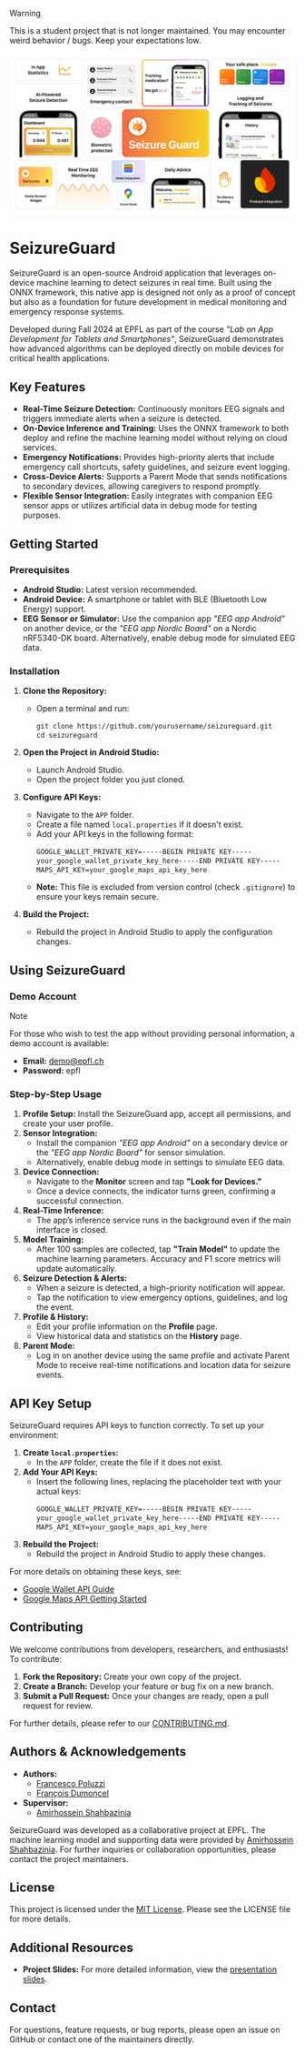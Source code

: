 > [!Warning]
> This is a student project that is not longer maintained. You may encounter weird behavior / bugs. Keep your expectations low.

<p align="left">
  <img src="features.png" alt="SeizureGuard Logo" title="SeizureGuard">
</p>



# SeizureGuard

SeizureGuard is an open-source Android application that leverages on-device machine learning to detect seizures in real time. Built using the ONNX framework, this native app is designed not only as a proof of concept but also as a foundation for future development in medical monitoring and emergency response systems.

Developed during Fall 2024 at EPFL as part of the course *"Lab on App Development for Tablets and Smartphones"*, SeizureGuard demonstrates how advanced algorithms can be deployed directly on mobile devices for critical health applications.


## Key Features

- **Real-Time Seizure Detection:** Continuously monitors EEG signals and triggers immediate alerts when a seizure is detected.
- **On-Device Inference and Training:** Uses the ONNX framework to both deploy and refine the machine learning model without relying on cloud services.
- **Emergency Notifications:** Provides high-priority alerts that include emergency call shortcuts, safety guidelines, and seizure event logging.
- **Cross-Device Alerts:** Supports a Parent Mode that sends notifications to secondary devices, allowing caregivers to respond promptly.
- **Flexible Sensor Integration:** Easily integrates with companion EEG sensor apps or utilizes artificial data in debug mode for testing purposes.


## Getting Started

### Prerequisites

- **Android Studio:** Latest version recommended.
- **Android Device:** A smartphone or tablet with BLE (Bluetooth Low Energy) support.
- **EEG Sensor or Simulator:** Use the companion app *"EEG app Android"* on another device, or the *"EEG app Nordic Board"* on a Nordic nRF5340-DK board. Alternatively, enable debug mode for simulated EEG data.

### Installation

1. **Clone the Repository:**
   - Open a terminal and run:
     ```
     git clone https://github.com/yourusername/seizureguard.git
     cd seizureguard
     ```

2. **Open the Project in Android Studio:**
   - Launch Android Studio.
   - Open the project folder you just cloned.

3. **Configure API Keys:**
   - Navigate to the `APP` folder.
   - Create a file named `local.properties` if it doesn't exist.
   - Add your API keys in the following format:
     ```
     GOOGLE_WALLET_PRIVATE_KEY=-----BEGIN PRIVATE KEY-----your_google_wallet_private_key_here-----END PRIVATE KEY-----
     MAPS_API_KEY=your_google_maps_api_key_here
     ```
   - **Note:** This file is excluded from version control (check `.gitignore`) to ensure your keys remain secure.

4. **Build the Project:**
   - Rebuild the project in Android Studio to apply the configuration changes.


## Using SeizureGuard

### Demo Account

> [!NOTE]  
> For those who wish to test the app without providing personal information, a demo account is available:
> - **Email:** demo@epfl.ch
> - **Password:** epfl

### Step-by-Step Usage

1. **Profile Setup:** Install the SeizureGuard app, accept all permissions, and create your user profile.
2. **Sensor Integration:**
   - Install the companion *"EEG app Android"* on a secondary device or the *"EEG app Nordic Board"* for sensor simulation.
   - Alternatively, enable debug mode in settings to simulate EEG data.
3. **Device Connection:**
   - Navigate to the **Monitor** screen and tap **"Look for Devices."**
   - Once a device connects, the indicator turns green, confirming a successful connection.
4. **Real-Time Inference:**
   - The app’s inference service runs in the background even if the main interface is closed.
5. **Model Training:**
   - After 100 samples are collected, tap **"Train Model"** to update the machine learning parameters. Accuracy and F1 score metrics will update automatically.
6. **Seizure Detection & Alerts:**
   - When a seizure is detected, a high-priority notification will appear.
   - Tap the notification to view emergency options, guidelines, and log the event.
7. **Profile & History:**
   - Edit your profile information on the **Profile** page.
   - View historical data and statistics on the **History** page.
8. **Parent Mode:**
   - Log in on another device using the same profile and activate Parent Mode to receive real-time notifications and location data for seizure events.


## API Key Setup

SeizureGuard requires API keys to function correctly. To set up your environment:

1. **Create `local.properties`:**
   - In the `APP` folder, create the file if it does not exist.
2. **Add Your API Keys:**
   - Insert the following lines, replacing the placeholder text with your actual keys:
     ```
     GOOGLE_WALLET_PRIVATE_KEY=-----BEGIN PRIVATE KEY-----your_google_wallet_private_key_here-----END PRIVATE KEY-----
     MAPS_API_KEY=your_google_maps_api_key_here
     ```
3. **Rebuild the Project:**
   - Rebuild the project in Android Studio to apply these changes.

For more details on obtaining these keys, see:
- [Google Wallet API Guide](https://developers.google.com/wallet)
- [Google Maps API Getting Started](https://developers.google.com/maps/gmp-get-started)


## Contributing

We welcome contributions from developers, researchers, and enthusiasts! To contribute:

1. **Fork the Repository:** Create your own copy of the project.
2. **Create a Branch:** Develop your feature or bug fix on a new branch.
3. **Submit a Pull Request:** Once your changes are ready, open a pull request for review.

For further details, please refer to our [CONTRIBUTING.md](CONTRIBUTING.md).


## Authors & Acknowledgements

- **Authors:**
  - [Francesco Poluzzi](https://people.epfl.ch/francesco.poluzzi)
  - [François Dumoncel](https://people.epfl.ch/francois.dumoncel-kessler)
- **Supervisor:**
  - [Amirhossein Shahbazinia](https://people.epfl.ch/amirhossein.shahbazinia)

SeizureGuard was developed as a collaborative project at EPFL. The machine learning model and supporting data were provided by [Amirhossein Shahbazinia](https://people.epfl.ch/amirhossein.shahbazinia). For further inquiries or collaboration opportunities, please contact the project maintainers.

## License

This project is licensed under the [MIT License](LICENSE). Please see the LICENSE file for more details.

## Additional Resources

- **Project Slides:** For more detailed information, view the [presentation slides](./slides/).

## Contact

For questions, feature requests, or bug reports, please open an issue on GitHub or contact one of the maintainers directly.

